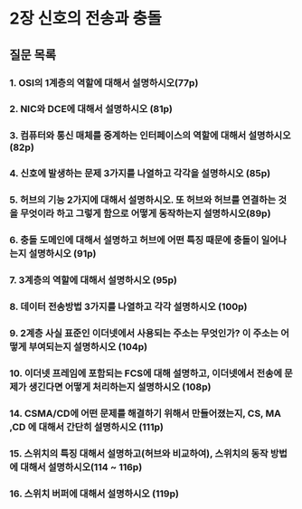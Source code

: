 # 2장 신호의 전송과 충돌

## 질문 목록

### 1. OSI의 1계층의 역할에 대해서 설명하시오(77p)

### 2. NIC와 DCE에 대해서 설명하시오 (81p)

### 3. 컴퓨터와 통신 매체를 중계하는 인터페이스의 역할에 대해서 설명하시오 (82p)

### 4. 신호에 발생하는 문제 3가지를 나열하고 각각을 설명하시오 (85p)

### 5. 허브의 기능 2가지에 대해서 설명하시오. 또 허브와 허브를 연결하는 것을 무엇이라 하고 그렇게 함으로 어떻게 동작하는지 설명하시오(89p)

### 6. 충돌 도메인에 대해서 설명하고 허브에 어떤 특징 때문에 충돌이 일어나는지 설명하시오 (91p)

### 7. 3계층의 역할에 대해서 설명하시오 (95p)

### 8. 데이터 전송방법 3가지를 나열하고 각각 설명하시오 (100p)

### 9. 2계층 사실 표준인 이더넷에서 사용되는 주소는 무엇인가? 이 주소는 어떻게 부여되는지 설명하시오 (104p)

### 10. 이더넷 프레임에 포함되는 FCS에 대해 설명하고, 이더넷에서 전송에 문제가 생긴다면 어떻게 처리하는지 설명하시오 (108p)

### 14. CSMA/CD에 어떤 문제를 해결하기 위해서 만들어졌는지, CS, MA ,CD 에 대해서 간단히 설명하시오 (111p)

### 15. 스위치의 특징 대해서 설명하고(허브와 비교하여), 스위치의 동작 방법에 대해서 설명하시오(114 ~ 116p)

### 16. 스위치 버퍼에 대해서 설명하시오 (119p)
